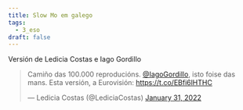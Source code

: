 ```yaml
---
title: Slow Mo em galego
tags:
  - 3_eso
draft: false
---
```

Versión de Ledicia Costas e Iago Gordillo

<blockquote class="twitter-tweet"><p lang="es" dir="ltr">Camiño das 100.000 reproducións. <a href="https://twitter.com/IagoGordillo?ref_src=twsrc%5Etfw">@IagoGordillo</a>, isto foise das mans. Esta versión, a Eurovisión: <a href="https://t.co/EBfi6lHTHC">https://t.co/EBfi6lHTHC</a></p>&mdash; Ledicia Costas (@LediciaCostas) <a href="https://twitter.com/LediciaCostas/status/1488158849878175747?ref_src=twsrc%5Etfw">January 31, 2022</a></blockquote> <script async src="https://platform.twitter.com/widgets.js" charset="utf-8"></script> 